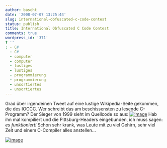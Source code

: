 ```yaml
---
author: bascht
date: '2008-07-07 13:25:44'
slug: international-obfuscated-c-code-contest
status: publish
title: International Obfuscated C Code Contest
comments: true
wordpress_id: '371'
? ''
: - C#
  - C#
  - computer
  - computer
  - lustiges
  - lustiges
  - programmierung
  - programmierung
  - unsortiertes
  - unsortiertes
---
```


Grad über irgendeinen Tweet auf eine lustige Wikipedia-Seite
gekommen, die des IOCCC. Wer schreibt das am beschissensten zu
lesende C-Programm? Der Sieger von 1999 sieht im Quellcode so aus:
[![image](http://www.bascht.com/uploads/2008/07/flight1-236x300.png "flight1")](http://www.bascht.com/uploads/2008/07/flight1.png)
Hab ihn mal kompiliert und die Pittsburg-Headers eingebunden, ich
muss sagen: *es funktioniert!* Schon sehr krank, was Leute mit zu
viel Gehirn, sehr viel Zeit und einem C-Compiler alles
anstellen...

[![image](http://www.bascht.com/uploads/2008/07/flight2-300x165.png "flight2")](http://www.bascht.com/uploads/2008/07/flight2.png)



